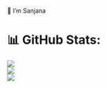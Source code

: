 👋 I’m Sanjana 
 

# 📊 GitHub Stats:
![](https://github-readme-stats.vercel.app/api?username=sforsanjnarao&theme=dark&hide_border=false&include_all_commits=false&count_private=false)<br/>
![](https://github-readme-streak-stats.herokuapp.com/?user=sforsanjnarao&theme=dark&hide_border=false)<br/>
![](https://github-readme-stats.vercel.app/api/top-langs/?username=sforsanjnarao&theme=dark&hide_border=false&include_all_commits=false&count_private=false&layout=compact)



<!-- Proudly created with GPRM ( https://gprm.itsvg.in ) -->
